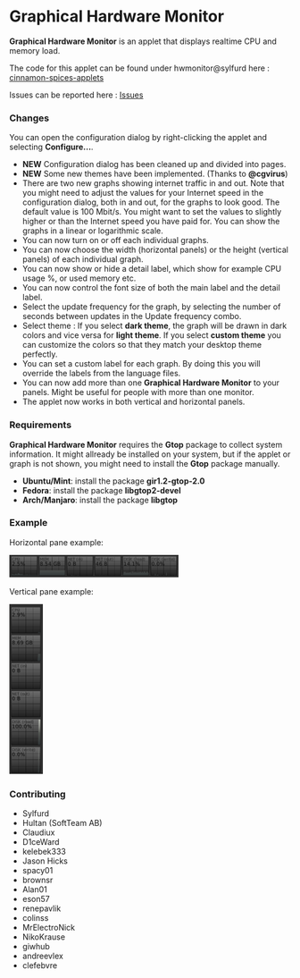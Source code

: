 Graphical Hardware Monitor
==========================

**Graphical Hardware Monitor** is an applet that displays realtime CPU and memory load.

The code for this applet can be found under hwmonitor@sylfurd here : [cinnamon-spices-applets](https://github.com/linuxmint/cinnamon-spices-applets/)

Issues can be reported here : [Issues](https://github.com/linuxmint/cinnamon-spices-applets/issues)

### Changes

You can open the configuration dialog by right-clicking the applet and selecting **Configure...**.

* **NEW** Configuration dialog has been cleaned up and divided into pages.
* **NEW** Some new themes have been implemented. (Thanks to **@cgvirus**)
* There are two new graphs showing internet traffic in and out. Note that you might need to adjust the values for your Internet speed in the configuration dialog, both in and out, for the graphs to look good. The default value is 100 Mbit/s. You might want to set the values to slightly higher or than the Internet speed you have paid for. You can show the graphs in a linear or logarithmic scale.
* You can now turn on or off each individual graphs.
* You can now choose the width (horizontal panels) or the height (vertical panels) of each individual graph.
* You can now show or hide a detail label, which show for example CPU usage %, or used memory etc.
* You can now control the font size of both the main label and the detail label.
* Select the update frequency for the graph, by selecting the number of seconds between updates in the Update frequency combo.
* Select theme : If you select **dark theme**, the graph will be drawn in dark colors and vice versa for **light theme**. If you select **custom theme** you can customize the colors so that they match your desktop theme perfectly.
* You can set a custom label for each graph. By doing this you will override the labels from the language files.
* You can now add more than one **Graphical Hardware Monitor** to your panels. Might be useful for people with more than one monitor.
* The applet now works in both vertical and horizontal panels.

### Requirements

**Graphical Hardware Monitor** requires the **Gtop** package to collect system information. It might allready be installed on your system, but if the applet or graph is not shown, you might need to install the **Gtop** package manually.

* **Ubuntu/Mint**: install the package **gir1.2-gtop-2.0**
* **Fedora**: install the package **libgtop2-devel**
* **Arch/Manjaro**: install the package **libgtop**

### Example

Horizontal pane example:

![screenshot](https://raw.githubusercontent.com/linuxmint/cinnamon-spices-applets/master/hwmonitor%40sylfurd/horizontal.png)

Vertical pane example:

![screenshot](https://raw.githubusercontent.com/linuxmint/cinnamon-spices-applets/master/hwmonitor%40sylfurd/vertical.png)

### Contributing

*  Sylfurd
*  Hultan (SoftTeam AB)
*  Claudiux
*  D1ceWard
*  kelebek333
*  Jason Hicks
*  spacy01
*  brownsr
*  Alan01
*  eson57
*  renepavlik
*  colinss
*  MrElectroNick
*  NikoKrause
*  giwhub
*  andreevlex
*  clefebvre
